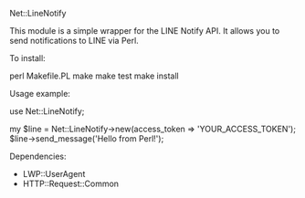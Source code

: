 Net::LineNotify

This module is a simple wrapper for the LINE Notify API. It allows you to send notifications to LINE via Perl.

To install:

  perl Makefile.PL
  make
  make test
  make install

Usage example:

  use Net::LineNotify;

  my $line = Net::LineNotify->new(access_token => 'YOUR_ACCESS_TOKEN');
  $line->send_message('Hello from Perl!');

Dependencies:

  - LWP::UserAgent
  - HTTP::Request::Common

